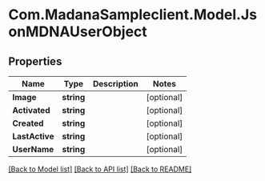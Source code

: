 
# Com.MadanaSampleclient.Model.JsonMDNAUserObject

## Properties

Name | Type | Description | Notes
------------ | ------------- | ------------- | -------------
**Image** | **string** |  | [optional] 
**Activated** | **string** |  | [optional] 
**Created** | **string** |  | [optional] 
**LastActive** | **string** |  | [optional] 
**UserName** | **string** |  | [optional] 

[[Back to Model list]](../README.md#documentation-for-models)
[[Back to API list]](../README.md#documentation-for-api-endpoints)
[[Back to README]](../README.md)

